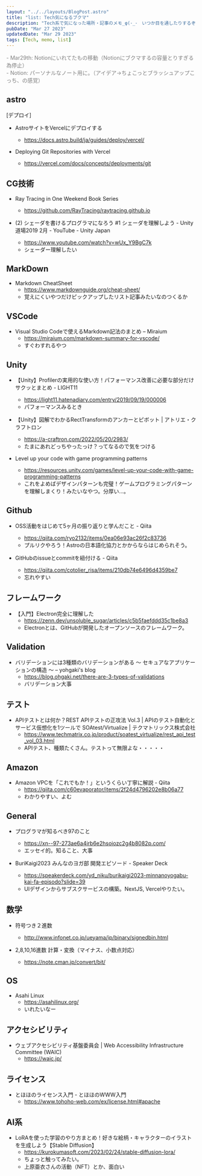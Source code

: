 ```yaml
---
layout: "../../layouts/BlogPost.astro"
title: "list: Tech気になるブクマ"
description: "Tech系で気になった場所・記事のメモ_φ(･_･　いつか目を通したりするぞ！しかしいつになるかはわからない！"
pubDate: "Mar 27 2023"
updatedDate: "Mar 29 2023"
tags: [Tech, memo, list]
---
```


<font color= "grey">
- Mar29th: Notionにいれてたもの移動（Notionにブクマするの容量とりすぎる為停止）
<br>
- Notion: パーソナルなノート用に。（アイデア→ちょこっとブラッシュアップこっち、の感覚）
</font>

## astro

[デプロイ]

- AstroサイトをVercelにデプロイする
  - <https://docs.astro.build/ja/guides/deploy/vercel/>

- Deploying Git Repositories with Vercel
  - <https://vercel.com/docs/concepts/deployments/git>

## CG技術

- Ray Tracing in One Weekend Book Series
  - <https://github.com/RayTracing/raytracing.github.io>

- (2) シェーダを書けるプログラマになろう #1 シェーダを理解しよう - Unity道場2019 2月 - YouTube - Unity Japan
  - <https://www.youtube.com/watch?v=wUx_Y9BgC7k>
  - シェーダー理解したい

## MarkDown

- Markdown CheatSheet
  - <https://www.markdownguide.org/cheat-sheet/>
  - 覚えにくいやつだけピックアップしたリスト記事みたいなのつくるか

## VSCode

- Visual Studio Codeで使えるMarkdown記法のまとめ – Miraium
  - <https://miraium.com/markdown-summary-for-vscode/>
  - すぐわすれるやつ

## Unity

- 【Unity】Profilerの実用的な使い方！パフォーマンス改善に必要な部分だけサクッとまとめ - LIGHT11
  - <https://light11.hatenadiary.com/entry/2019/09/19/000006>
  - パフォーマンスみるとき

- 【Unity】図解でわかるRectTransformのアンカーとピボット | アトリエ・クラフトロン
  - <https://a-craftron.com/2022/05/20/2983/>
  - たまにあれどっちやったっけ？ってなるので気をつける

- Level up your code with game programming patterns
  - <https://resources.unity.com/games/level-up-your-code-with-game-programming-patterns>
  - これをよめばデザインパターンも完璧！ゲームプログラミングパターンを理解しまくり！みたいなやつ。分厚い…。

## Github

- OSS活動をはじめて5ヶ月の振り返りと学んだこと - Qiita
  - <https://qiita.com/ryo2132/items/0ea06e93ac26f2c83736>
  - プルリクやろう！Astroの日本語化協力とかからならはじめられそう。

- GitHubのissueとcommitを紐付ける - Qiita
  - <https://qiita.com/cotolier_risa/items/210db74e6496d4359be7>
  - 忘れやすい

## フレームワーク

- 【入門】Electron完全に理解した
  - <https://zenn.dev/unsoluble_sugar/articles/c5b5faefddd35c1be8a3>
  - Electronとは、GitHubが開発したオープンソースのフレームワーク。

## Validation

- バリデーションには3種類のバリデーションがある 〜 セキュアなアプリケーションの構造 〜 – yohgaki's blog
  - <https://blog.ohgaki.net/there-are-3-types-of-validations>
  - バリデーション大事

## テスト

- APIテストとは何か？REST APIテストの正攻法 Vol.3 | APIのテスト自動化とサービス仮想化を1ツールで SOAtest/Virtualize | テクマトリックス株式会社
  - <https://www.techmatrix.co.jp/product/soatest_virtualize/rest_api_test_vol_03.html>
  - APIテスト、種類たくさん。テストって無限よな・・・・・

## Amazon

- Amazon VPCを「これでもか！」というくらい丁寧に解説 - Qiita
  - <https://qiita.com/c60evaporator/items/2f24d4796202e8b06a77>
  - わかりやすい、よむ

## General

- プログラマが知るべき97のこと
  - <https://xn--97-273ae6a4irb6e2hsoiozc2g4b8082p.com/>
  - エッセイ的。知ること、大事

- BuriKaigi2023 みんなのヨガ部 開発エピソード - Speaker Deck
  - <https://speakerdeck.com/yd_niku/burikaigi2023-minnanoyogabu-kai-fa-episodo?slide=39>
  - UIデザインからサブスクサービスの構築。NextJS, Vercelやりたい。

## 数学

- 符号つき２進数
  - <http://www.infonet.co.jp/ueyama/ip/binary/signedbin.html>

- 2,8,10,16進数 計算・変換（マイナス、小数点対応）
  - <https://note.cman.jp/convert/bit/>

## OS

- Asahi Linux
  - <https://asahilinux.org/>
  - いれたいなー

## アクセシビリティ

- ウェブアクセシビリティ基盤委員会 | Web Accessibility Infrastructure Committee (WAIC)
  - <https://waic.jp/>

## ライセンス

- とほほのライセンス入門 - とほほのWWW入門
  - <https://www.tohoho-web.com/ex/license.html#apache>

## AI系

- LoRAを使った学習のやり方まとめ！好きな絵柄・キャラクターのイラストを生成しよう【Stable Diffusion】
  - <https://kurokumasoft.com/2023/02/24/stable-diffusion-lora/>
  - ちょっと触ってみたい。
  - 上原亜衣さんの活動（NFT）とか、面白い
